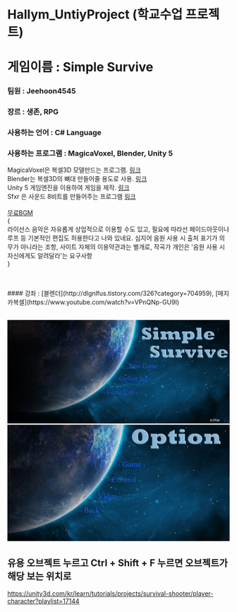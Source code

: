 # Hallym_UntiyProject (학교수업 프로젝트)


# 게임이름 : Simple Survive
### 팀원 : Jeehoon4545
### 장르 : 생존, RPG 
### 사용하는 언어 : C# Language
### 사용하는 프로그램 : MagicaVoxel, Blender, Unity 5

MagicaVoxel은 복셀3D 모델만드는 프로그램. [링크](http://ephtracy.github.io/) <br>
Blender는 복셀3D의 뼈대 만들어줄 용도로 사용. [링크](https://store.steampowered.com/app/365670/Blender/) <br>
Unity 5 게임엔진을 이용하여 게임을 제작. [링크](https://store.unity.com/kr/download?ref=personal) <br>
Sfxr 은 사운드 8비트를 만들어주는 프로그램 [링크](http://www.drpetter.se/project_sfxr.html) <br>\
[무료BGM](https://dova-s.jp/)<br>
{<br>
라이선스
음악은 자유롭게 상업적으로 이용할 수도 있고, 필요에 따라선 페이드아웃이나 루프 등 기본적인 편집도 허용한다고 나와 있네요. 심지어 음원 사용 시 출처 표기가 의무가 아니라는 조항,
사이트 자체의 이용약관과는 별개로, 작곡가 개인은 '음원 사용 시 자신에게도 알려달라'는 요구사항<br>
}<br>

<br>
<br>
#### 강좌 : [블렌더](http://dlgnlfus.tistory.com/326?category=704959), [매지카복셀](https://www.youtube.com/watch?v=VPnQNp-GU9I)
<br>
<br>

![Screen](./img/back_0.PNG)
![Screen](./img/back_1.PNG)

## 유용 오브젝트 누르고 Ctrl + Shift + F 누르면 오브젝트가 해당 보는 위치로 



https://unity3d.com/kr/learn/tutorials/projects/survival-shooter/player-character?playlist=17144


